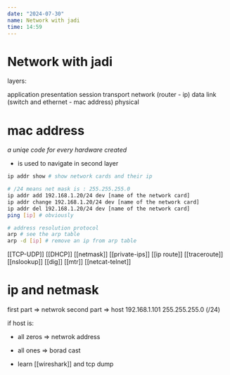 ```yaml
---
date: "2024-07-30"
name: Network with jadi
time: 14:59
---
```


# Network with jadi

layers:

application
presentation
session
transport
network (router - ip)
data link (switch and ethernet - mac address)
physical

# mac address
*a uniqe code for every hardware created*
- is used to navigate in second layer

```bash
ip addr show # show network cards and their ip

# /24 means net mask is : 255.255.255.0
ip addr add 192.168.1.20/24 dev [name of the network card]
ip addr change 192.168.1.20/24 dev [name of the network card]
ip addr del 192.168.1.20/24 dev [name of the network card]
ping [ip] # obviously

# address resolution protocol
arp # see the arp table
arp -d [ip] # remove an ip from arp table
```
[[TCP-UDP]]
[[DHCP]]
[[netmask]]
[[private-ips]]
[[ip route]]
[[traceroute]]
[[nslookup]]
[[dig]]
[[mtr]]
[[netcat-telnet]]

# ip and netmask
first part => netwrok
second part => host
192.168.1.101
255.255.255.0 (/24)

if host is:
- all zeros     =>  netwrok address
- all ones      =>  borad cast

- learn [[wireshark]] and tcp dump
